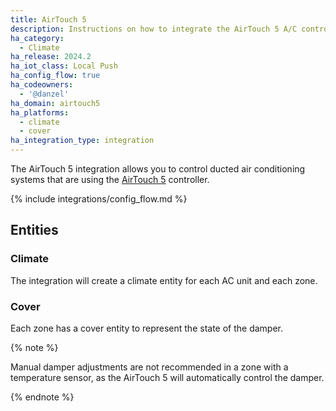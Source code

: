 ```yaml
---
title: AirTouch 5
description: Instructions on how to integrate the AirTouch 5 A/C controller into Home Assistant.
ha_category:
  - Climate
ha_release: 2024.2
ha_iot_class: Local Push
ha_config_flow: true
ha_codeowners:
  - '@danzel'
ha_domain: airtouch5
ha_platforms:
  - climate
  - cover
ha_integration_type: integration
---
```


The AirTouch 5 integration allows you to control ducted air conditioning systems that are using the [AirTouch 5](https://www.airtouch.net.au/smart-air-conditioning/airtouch-5/) controller.

{% include integrations/config_flow.md %}

## Entities

### Climate

The integration will create a climate entity for each AC unit and each zone.

### Cover

Each zone has a cover entity to represent the state of the damper.

{% note %}

Manual damper adjustments are not recommended in a zone with a temperature sensor, as the AirTouch 5 will automatically control the damper.

{% endnote %}
